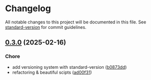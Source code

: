 # Changelog

All notable changes to this project will be documented in this file. See [standard-version](https://github.com/conventional-changelog/standard-version) for commit guidelines.

## [0.3.0](https://github.com/hundehausen/monero-suite/compare/v0.2.0...v0.3.0) (2025-02-16)


### Chore

* add versioning system with standard-version ([b0873dd](https://github.com/hundehausen/monero-suite/commits/b0873dd37fffcd9e324fbbca07932d7157d8e305))
* refactoring & beautiful scipts ([ad00f31](https://github.com/hundehausen/monero-suite/commits/ad00f318c8a634850a92029dd398edac9a6c3959))
